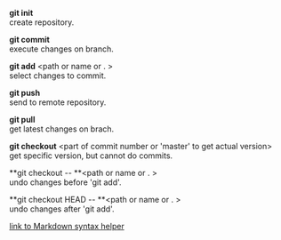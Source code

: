 **git init**  
create repository.
  

**git commit**  
execute changes on branch.
  

**git add** <path or name or . >  
select changes to commit.  
  

**git push**  
send to remote repository.  
  

**git pull**  
get latest changes on brach.  
  

**git checkout** <part of commit number or 'master' to get actual version>  
get specific version, but cannot do commits.  
  
**git checkout -- **<path or name or . >  
undo changes before 'git add'. 
  

**git checkout HEAD -- **<path or name or . >  
undo changes after 'git add'.  
  

[link to Markdown syntax helper](https://github.com/luongvo209/Markdown-Tutorial/blob/master/README_pt-BR.md)
